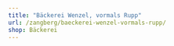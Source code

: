```yaml
---
title: "Bäckerei Wenzel, vormals Rupp"
url: /zangberg/baeckerei-wenzel-vormals-rupp/
shop: Bäckerei
---
```

